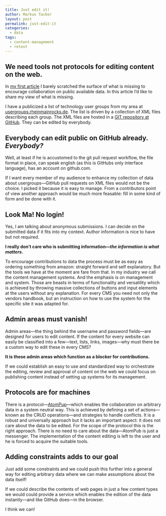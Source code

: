```yaml
---
title: Just edit it!
author: Markus Tacker
layout: post
permalink: just-edit-it
categories:
  - data
tags:
  - content-management
  - retext
---
```


## We need tools not protocols for editing content on the web.

In [my first article](http://blog.cto.hiv/i-cannot-edit-that/) I barely scratched the surface of what is missing to encourage collaboration on public available data. In this article I’d like to share my view of what is missing.

I have a publicized a list of technology user groups from my area at [usergroups.rheinmainrocks.de](http://usergroups.rheinmainrocks.de/). The list is driven by a collection of XML files describing each group. The XML files are hosted in a [GIT repository at GitHub](https://github.com/tacker/ugrm-data). They can be edited by everybody.

## Everybody can edit public on GitHub already. *Everybody?*

Well, at least if he is accustomed to the git pull request workflow, the file format in place, can speak english (as this is GitHubs only interface language), has an account on github.com.

If I want every member of my audience to enhance my collection of data about usergroups—GitHub pull requests on XML files would not be the choice. I picked it because it is easy to manage. From a contributors point of view another approach would be much more feasable: fill in some kind of form and be done with it.

## Look Ma! No login!
Yes, I am talking about anonymous submissions. I can decide on the submitted data if it fits into my context. Author information is nice to have but not required.

**I really don’t care who is submitting information—*the information is what matters*.**

To encourage contributions to data the process must be as easy as ordering something from amazon: straight forward and self explanatory. But the tools we have at the moment are fare from that. In my industry we call the content management systems. And the emphasis is on management and system. Those are beasts in terms of functionality and versatility which is achieved by throwing massive collections of buttons and input elements at the users without any explanation. For every CMS you need not only the vendors handbook, but an instruction on how to use the system for the specific site it was adapted for.

## Admin areas must vanish!

Admin areas—the thing behind the username and password fields—are designed for users to edit content. If the content for every website can easily be classified into a few—text, lists, links, images—why must there be a custom way to edit these in every CMS?

**It is these admin areas which function as a blocker for contributions.**

If we could establish an easy to use and standardized way to orchestrate the editing, review and approval of content on the web we could focus on publishing content instead of setting up systems for its management.

## Protocols are for machines

There is a protocol—[AtomPup](http://bitworking.org/projects/atom/rfc5023.html)—which enables the collaboration on arbitrary data in a system neutral way. This is achieved by defining a set of actions—known as the CRUD operations—and strategies to handle conflicts. It is a robust and universally approach but it lacks an important aspect: it does not care about the data to be edited. For the scope of the protocol this is the right approach. There is no need to care about the data—AtomPub is just a messenger. The implementation of the content editing is left to the user and he is forced to acquire the suitable tools.

## Adding constraints adds to our goal

Just add some constraints and we could push this further into a general way for editing arbitrary data where we can make assumptions about the data itself!

If we could describe the contents of web pages in just a few content types we would could provide a service which enables the edition of the data instantly—and like GitHub does—in the browser.

I think we can!
